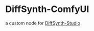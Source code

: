 # DiffSynth-ComfyUI
a custom node for [DiffSynth-Studio](https://github.com/modelscope/DiffSynth-Studio)
